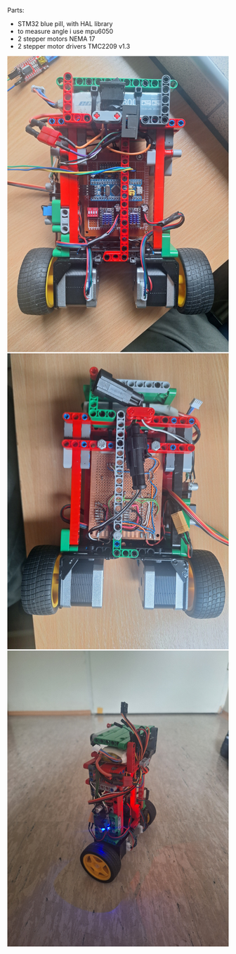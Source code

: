 Parts:
- STM32 blue pill, with HAL library
- to measure angle i use mpu6050
- 2 stepper motors NEMA 17
- 2 stepper motor drivers TMC2209 v1.3

![alt text](https://github.com/kamilpinas12/images/blob/main/20241004_135315.jpg?raw=true)
![alt text](https://github.com/kamilpinas12/images/blob/main/20241004_135322.jpg?raw=true)
![alt text](https://github.com/kamilpinas12/images/blob/main/20241004_135545.jpg?raw=true)

